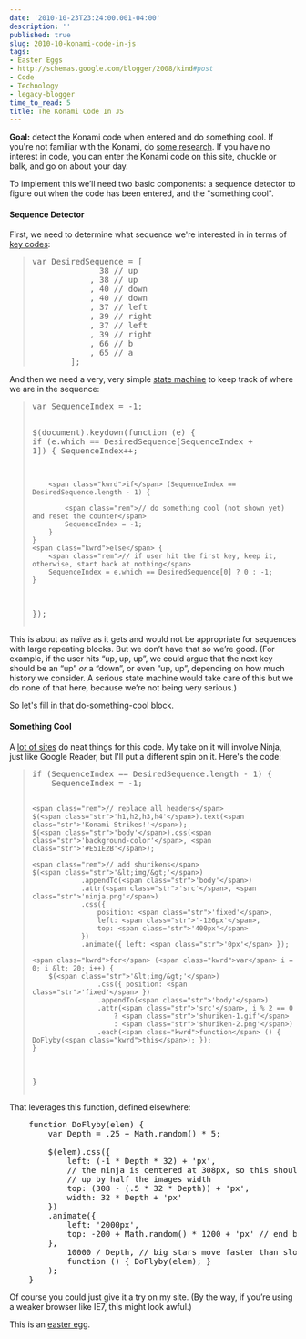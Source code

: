 ```yaml
---
date: '2010-10-23T23:24:00.001-04:00'
description: ''
published: true
slug: 2010-10-konami-code-in-js
tags:
- Easter Eggs
- http://schemas.google.com/blogger/2008/kind#post
- Code
- Technology
- legacy-blogger
time_to_read: 5
title: The Konami Code In JS
---
```


<p><strong>Goal:</strong> detect the Konami code when entered and do something cool. If you're not familiar with the Konami, do <a href="http://en.wikipedia.org/wiki/Konami_Code">some research</a>. If you have no interest in code, you can enter the Konami code on this site, chuckle or balk, and go on about your day.</p>
<p>To implement this we’ll need two basic components: a sequence detector to figure out when the code has been entered, and the &quot;something cool&quot;.</p>  <h4>Sequence Detector</h4>
<p>First, we need to determine what sequence we're interested in in terms of <a href="http://www.quirksmode.org/js/keys.html">key codes</a>:</p>
<blockquote>   <pre class="csharpcode"><span class="kwrd">var</span> DesiredSequence = [
              38 <span class="rem">// up</span>
            , 38 <span class="rem">// up</span>
            , 40 <span class="rem">// down</span>
            , 40 <span class="rem">// down</span>
            , 37 <span class="rem">// left</span>
            , 39 <span class="rem">// right</span>
            , 37 <span class="rem">// left</span>
            , 39 <span class="rem">// right</span>
            , 66 <span class="rem">// b</span>
            , 65 <span class="rem">// a</span>
        ];</pre>
</blockquote>

<p>And then we need a very, very simple <a href="http://en.wikipedia.org/wiki/Finite-state_machine">state machine</a> to keep track of where we are in the sequence:</p>

<blockquote>
  <pre class="csharpcode"><span class="kwrd">var</span> SequenceIndex = -1;

$(document).keydown(<span class="kwrd">function</span> (e) {
    <span class="kwrd">if</span> (e.which == DesiredSequence[SequenceIndex + 1]) {
        SequenceIndex++;

        <span class="kwrd">if</span> (SequenceIndex == DesiredSequence.length - 1) {

            <span class="rem">// do something cool (not shown yet) and reset the counter</span>
            SequenceIndex = -1;
        }
    }
    <span class="kwrd">else</span> {
        <span class="rem">// if user hit the first key, keep it, otherwise, start back at nothing</span>
        SequenceIndex = e.which == DesiredSequence[0] ? 0 : -1;
    }
});</pre>
</blockquote>

<p>This is about as naïve as it gets and would not be appropriate for sequences with large repeating blocks. But we don’t have that so we’re good. (For example, if the user hits “up, up, up”, we could argue that the next key should be an “up” <em>or </em>a “down”, or even “up, up”, depending on how much history we consider. A serious state machine would take care of this but we do none of that here, because we’re not being very serious.)</p>

<p>So let's fill in that do-something-cool block.</p>

<h4>Something Cool</h4>

<p>A <a href="http://konamicodesites.com/">lot of sites</a> do neat things for this code. My take on it will involve Ninja, just like Google Reader, but I'll put a different spin on it. Here's the code:</p>

<blockquote>

<p>
    <pre class="csharpcode"><span class="kwrd">if</span> (SequenceIndex == DesiredSequence.length - 1) {
    SequenceIndex = -1;
            
    <span class="rem">// replace all headers</span>
    $(<span class="str">'h1,h2,h3,h4'</span>).text(<span class="str">'Konami Strikes!'</span>);
    $(<span class="str">'body'</span>).css(<span class="str">'background-color'</span>, <span class="str">'#E51E2B'</span>);

    <span class="rem">// add shurikens</span>
    $(<span class="str">'&lt;img/&gt;'</span>)
                .appendTo(<span class="str">'body'</span>)
                .attr(<span class="str">'src'</span>, <span class="str">'ninja.png'</span>)
                .css({
                    position: <span class="str">'fixed'</span>,
                    left: <span class="str">'-126px'</span>,
                    top: <span class="str">'400px'</span>
                })
                .animate({ left: <span class="str">'0px'</span> });

    <span class="kwrd">for</span> (<span class="kwrd">var</span> i = 0; i &lt; 20; i++) {
        $(<span class="str">'&lt;img/&gt;'</span>)
                    .css({ position: <span class="str">'fixed'</span> })
                    .appendTo(<span class="str">'body'</span>)
                    .attr(<span class="str">'src'</span>, i % 2 == 0 
                        ? <span class="str">'shuriken-1.gif'</span> 
                        : <span class="str">'shuriken-2.png'</span>)
                    .each(<span class="kwrd">function</span> () { DoFlyby(<span class="kwrd">this</span>); });
    }
}</pre>
  </p>
</blockquote>

<p>That leverages this function, defined elsewhere:</p>

<pre class="csharpcode">    <span class="kwrd">function</span> DoFlyby(elem) {
        <span class="kwrd">var</span> Depth = .25 + Math.random() * 5;

        $(elem).css({
            left: (-1 * Depth * 32) + <span class="str">'px'</span>,
            <span class="rem">// the ninja is centered at 308px, so this should be offset </span>
            <span class="rem">// up by half the images width</span>
            top: (308 - (.5 * 32 * Depth)) + <span class="str">'px'</span>,
            width: 32 * Depth + <span class="str">'px'</span>
        })
        .animate({
            left: <span class="str">'2000px'</span>,
            top: -200 + Math.random() * 1200 + <span class="str">'px'</span> <span class="rem">// end b/t [10,90]% of the screen</span>
        },
            10000 / Depth, <span class="rem">// big stars move faster than slow stars</span>
            <span class="kwrd">function</span> () { DoFlyby(elem); }
        );
    }</pre>

<p>Of course you could just give it a try on my site. (By the way, if you’re using a weaker browser like IE7, this might look awful.)</p>

<p>This is an <a href="http://en.wikipedia.org/wiki/Easter_egg_(media)#Software-based">easter egg</a>.</p>